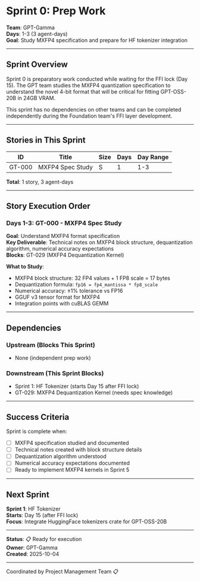 # Sprint 0: Prep Work

**Team**: GPT-Gamma  
**Days**: 1-3 (3 agent-days)  
**Goal**: Study MXFP4 specification and prepare for HF tokenizer integration

---

## Sprint Overview

Sprint 0 is preparatory work conducted while waiting for the FFI lock (Day 15). The GPT team studies the MXFP4 quantization specification to understand the novel 4-bit format that will be critical for fitting GPT-OSS-20B in 24GB VRAM.

This sprint has no dependencies on other teams and can be completed independently during the Foundation team's FFI layer development.

---

## Stories in This Sprint

| ID | Title | Size | Days | Day Range |
|----|-------|------|------|-----------|
| GT-000 | MXFP4 Spec Study | S | 1 | 1-3 |

**Total**: 1 story, 3 agent-days

---

## Story Execution Order

### Days 1-3: GT-000 - MXFP4 Spec Study
**Goal**: Understand MXFP4 format specification  
**Key Deliverable**: Technical notes on MXFP4 block structure, dequantization algorithm, numerical accuracy expectations  
**Blocks**: GT-029 (MXFP4 Dequantization Kernel)

**What to Study**:
- MXFP4 block structure: 32 FP4 values + 1 FP8 scale = 17 bytes
- Dequantization formula: `fp16 = fp4_mantissa * fp8_scale`
- Numerical accuracy: ±1% tolerance vs FP16
- GGUF v3 tensor format for MXFP4
- Integration points with cuBLAS GEMM

---

## Dependencies

### Upstream (Blocks This Sprint)
- None (independent prep work)

### Downstream (This Sprint Blocks)
- Sprint 1: HF Tokenizer (starts Day 15 after FFI lock)
- GT-029: MXFP4 Dequantization Kernel (needs spec knowledge)

---

## Success Criteria

Sprint is complete when:
- [ ] MXFP4 specification studied and documented
- [ ] Technical notes created with block structure details
- [ ] Dequantization algorithm understood
- [ ] Numerical accuracy expectations documented
- [ ] Ready to implement MXFP4 kernels in Sprint 5

---

## Next Sprint

**Sprint 1**: HF Tokenizer  
**Starts**: Day 15 (after FFI lock)  
**Focus**: Integrate HuggingFace tokenizers crate for GPT-OSS-20B

---

**Status**: 📋 Ready for execution  
**Owner**: GPT-Gamma  
**Created**: 2025-10-04

---
Coordinated by Project Management Team 📋

